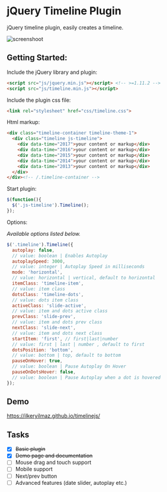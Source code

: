 # jQuery Timeline Plugin
jQuery timeline plugin, easily creates a timeline.

![screenshoot](https://raw.githubusercontent.com/ilkeryilmaz/timelinejs/master/demo/img/example.png)

Getting Started:
-------

Include the jQuery library and plugin:

```html
<script src="js/jquery.min.js"></script> <!-- >=1.11.2 -->
<script src="js/timeline.min.js"></script>
```

Include the plugin css file:

```html
<link rel="stylesheet" href="css/timeline.css">
```


Html markup:

```html
<div class="timeline-container timeline-theme-1">
  <div class="timeline js-timeline">
    <div data-time="2017">your content or markup</div>
    <div data-time="2016">your content or markup</div>
    <div data-time="2015">your content or markup</div>
    <div data-time="2014">your content or markup</div>
    <div data-time="2013">your content or markup</div>
  </div>
</div><!-- /.timeline-container -->
```


Start plugin:

```js
$(function(){
  $('.js-timeline').Timeline();
});
```


Options:

_Available options listed below._
```js
$('.timeline').Timeline({
  autoplay: false,
  // value: boolean | Enables Autoplay
  autoplaySpeed: 3000,
  // value: integer | Autoplay Speed in milliseconds
  mode: 'horizontal',
  // value: horizontal | vertical, default to horizontal
  itemClass: 'timeline-item',
  // value: item class
  dotsClass: 'timeline-dots',
  // value: dots item class
  activeClass: 'slide-active',
  // value: item and dots active class
  prevClass: 'slide-prev',
  // value: item and dots prev class
  nextClass: 'slide-next',
  // value: item and dots next class
  startItem: 'first', // first|last|number
  // value: first | last | number , default to first
  dotsPosition: 'bottom',
  // value: bottom | top, default to bottom
  pauseOnHover: true,
  // value: boolean | Pause Autoplay On Hover
  pauseOnDotsHover: false,
  // value: boolean | Pause Autoplay when a dot is hovered
});
```


Demo
-------

https://ilkeryilmaz.github.io/timelinejs/


Tasks 
-------

- [x] ~~Basic plugin~~
- [x] ~~Demo page and documentation~~
- [ ] Mouse drag and touch support
- [ ] Mobile support
- [ ] Next/prev button
- [ ] Advanced features (date slider, autoplay etc.)
